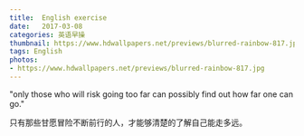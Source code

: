 ```yaml
---
title:  English exercise
date:   2017-03-08
categories: 英语早操
thumbnail: https://www.hdwallpapers.net/previews/blurred-rainbow-817.jpg
tags: English
photos:
- https://www.hdwallpapers.net/previews/blurred-rainbow-817.jpg
---
```


"only those who will risk going too far can possibly find out how far one can go."
<p>只有那些甘愿冒险不断前行的人，才能够清楚的了解自己能走多远。</p>
